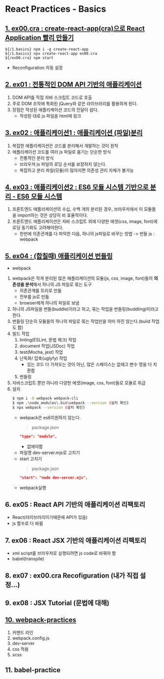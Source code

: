 # React Practices - Basics

## [1. ex00.cra : create-react-app(cra)으로 React Application 빨리 만들기](https://github.com/luster1031/JAVA_Expert_courses_Practice/tree/master/react-practices/1.basics/ex00.cra)
```shell
${/1.basics} npm i -g create-react-app
${/1.basics} npx create-react-app ex00.cra
${/ex00.cra} npm start
```
+ Reconfiguration 자동 설정

## [2. ex01 : 전통적인 DOM API 기반의 애플리케이션](https://github.com/luster1031/JAVA_Expert_courses_Practice/tree/master/react-practices/1.basics/ex01)
1. DOM API를 직접 자바 스크립트 코드로 호출
2. 주로 DOM 조작에 특화된 jQuery와 같은 라이브러리를 활용하게 된다. 
3. 장점은 작성된 애플리케이션 코드의 전달이 쉽다. 
    + 작성된 대로 js 파일을 html에 링크


## [3. ex02 : 애플리케이션1 : 애플리케이션 (파일)분리](https://github.com/luster1031/JAVA_Expert_courses_Practice/tree/master/react-practices/1.basics/ex02)
1. 복잡한 애플리케이션은 코드를 분리해서 개발하는 것이 원칙
2. 애플리케이션 코드를 여러 js 파일로 옴기는 단순한 방식
    + 전통적인 분리 방식
    + 브라우저 js 파일의 로딩 순서를 보장하지 않는다. 
    + 복잡하고 분리 파일(모듈)이 많아지면 의존성 관리 자체가 불가능

## [4. ex03 : 애플리케이션2 : ES6 모듈 시스템 기반으로 분리 - ES6 모듈 시스템](https://github.com/luster1031/JAVA_Expert_courses_Practice/tree/master/react-practices/1.basics/ex03)
1. 프론트엔드 애플리케이션의 수십, 수백 개의 분리된 경우, 브라우저에서 이 모듈들을 import하는 것은 상당히 비 효율적이다.
2. 프론트엔드 애플리케이션은 자바 스크립트 외에 다양한 에셋(css, image, font)에 로딩 동기화도 고려해야한다.
    + 한번에 의존관계를 다 파악한 다음, 하나의 js파일로 바꾸는 방법 -> 번들 js : webpack


## [5. ex04 : (합칠때) 애플리케이션 번들링](https://github.com/luster1031/JAVA_Expert_courses_Practice/tree/master/react-practices/1.basics/ex04)
+ webpack
1. webpack은 작게 분리된 많은 애플리케이션의 모듈(js, css, image, font)들의 **의존성을 분석**해서 하나의 JS 파일로 묶는 도구
    + 의존관계를 트리로 만듦
    + 전부를 js로 만듦
    + browser에게 하나의 파일로 보냄
2. 하나의 JS파일을 번들(buddle)이라고 하고, 묶는 작업을 번들링(buddling)이라고 한다.
3. 번들링 단순히 모듈들의 하나의 파일로 묶는 작업만을 의미 하진 않는다.(bulid 작업도 함)
4. 빌드 작업 
    1. linting(ESLint, 문법 체크) 작업
    2. document 작업(JSDoc) 작업
    3. test(Mocha, jest) 작업
    4. 난독화/ 압축(uglyfy) 작업
        + 있는 코드 다 가져오는 것이 아닌, 많은 스페이스는 없애고 변수 명을 다 치환함
    5. 번들링
5. 자바스크립트 뿐만 아니라 다양한 에셋(image, css, font)들로 모듈로 취급
6. 설치
    ```bash
    $ npm i -D webpack webpack-cli
    $ npm .\node_modules\.bin\webpack --version (설치 확인)
    $ npx webpack --version (설치 확인)
    ```
    + webpack은 es6지원하지 않는다.
        > package.json
        ```json
        "type": "module",
        ```
        + 없애야함
    + 파일명 dev-server.mjs로 고치기
    + start 고치기
        > package.json
        ```json
        "start": "node dev-server.mjs",
        ```
    + webpack실행    

## 6. ex05 : React API 기반의 애플리케이션 리팩토리
+ React(라이브러리이기때문에 API가 있음)
+ js 함수로 다 바뀜

## 7. ex06 : React JSX 기반의 애플리케이션 리팩토리 
+ xml script를 브라우저로 실행되려면 js code로 바꿔야 함
+ babel(transpile)

## 8. ex07 : ex00.cra Recofiguration (내가 직접 설정...)
## 9. ex08 : JSX Tutorial (문법에 대해)
## [10. webpack-practices](https://github.com/luster1031/JAVA_Expert_courses_Practice/tree/master/react-practices/1.basics/webpack-practice)
1. 커맨드 라인
2. webpack.config.js
3. dev-server
4. css 적용
5. scss 
## 11. babel-practice